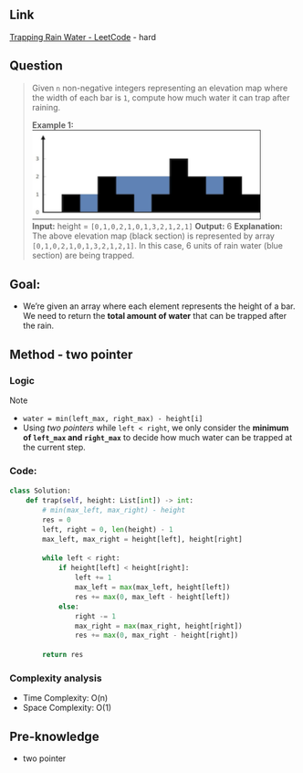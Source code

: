## Link
[Trapping Rain Water - LeetCode](https://leetcode.com/problems/trapping-rain-water/description/) - hard
## Question
>Given `n` non-negative integers representing an elevation map where the width of each bar is `1`, compute how much water it can trap after raining.
>
>**Example 1:**
> <img src="pic/pic_042.Trapping_Rain_Water.png" width="400"> <br>
> **Input:** height = `[0,1,0,2,1,0,1,3,2,1,2,1]`
> **Output:** 6
> **Explanation:** 
> 	The above elevation map (black section) is represented by array `[0,1,0,2,1,0,1,3,2,1,2,1]`. In this case, 6 units of rain water (blue section) are being trapped.

## Goal:
- We’re given an array where each element represents the height of a bar.  We need to return the **total amount of water** that can be trapped after the rain.
## Method - two pointer
### Logic
> [!note]
> - `water = min(left_max, right_max) - height[i]`
> - Using *two pointers* while `left < right`, we only consider the **minimum of `left_max` and `right_max`** to decide how much water can be trapped at the current step.
### Code:
```python
class Solution:
    def trap(self, height: List[int]) -> int:
        # min(max_left, max_right) - height
        res = 0
        left, right = 0, len(height) - 1
        max_left, max_right = height[left], height[right]
        
        while left < right:
            if height[left] < height[right]:
                left += 1
                max_left = max(max_left, height[left])
                res += max(0, max_left - height[left])
            else:
                right -= 1
                max_right = max(max_right, height[right])
                res += max(0, max_right - height[right])
                
        return res
```
### Complexity analysis
- Time Complexity: O(n)
- Space Complexity: O(1)
## Pre-knowledge
- two pointer
